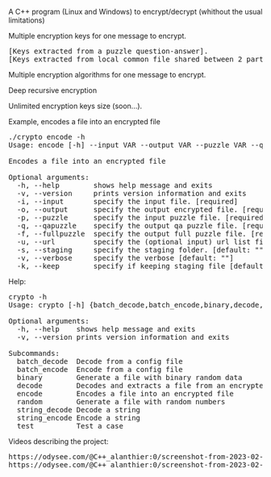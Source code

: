 A C++ program (Linux and Windows) to encrypt/decrypt (whithout the usual limitations)

Multiple encryption keys for one message to encrypt.
<pre>
[Keys extracted from a puzzle question-answer].
[Keys extracted from local common file shared between 2 parties, public web files, protected ftp files].
</pre>

Multiple encryption algorithms for one message to encrypt.

Deep recursive encryption

Unlimited encryption keys size (soon...).

Example, encodes a file into an encrypted file
<pre>
./crypto encode -h
Usage: encode [-h] --input VAR --output VAR --puzzle VAR --qapuzzle VAR --fullpuzzle VAR [--url VAR] [--staging VAR] [--keep VAR]

Encodes a file into an encrypted file

Optional arguments:
  -h, --help 		shows help message and exits
  -v, --version  	prints version information and exits
  -i, --input		specify the input file. [required]
  -o, --output   	specify the output encrypted file. [required]
  -p, --puzzle   	specify the input puzzle file. [required]
  -q, --qapuzzle 	specify the output qa puzzle file. [required]
  -f, --fullpuzzle  specify the output full puzzle file. [required]
  -u, --url  		specify the (optional input) url list file.
  -s, --staging  	specify the staging folder. [default: ""]
  -v, --verbose  	specify the verbose [default: ""]
  -k, --keep 		specify if keeping staging file [default: ""]
</pre>

Help:
<pre>
crypto -h
Usage: crypto [-h] {batch_decode,batch_encode,binary,decode,encode,random,string_decode,string_encode,test}

Optional arguments:
  -h, --help   	shows help message and exits 
  -v, --version	prints version information and exits 

Subcommands:
  batch_decode  Decode from a config file
  batch_encode  Encode from a config file
  binary        Generate a file with binary random data
  decode        Decodes and extracts a file from an encrypted file
  encode        Encodes a file into an encrypted file
  random        Generate a file with random numbers
  string_decode Decode a string
  string_encode Encode a string
  test          Test a case
</pre>

Videos describing the project:
<pre>
https://odysee.com/@C++_alanthier:0/screenshot-from-2023-02-20-22-10-02_qpG2gyJg:c
https://odysee.com/@C++_alanthier:0/screenshot-from-2023-02-09-21-50-13_uIWWm6KM:1
</pre>
